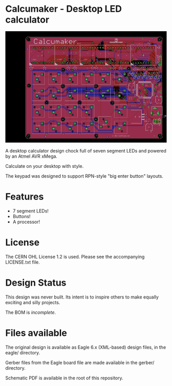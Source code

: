 # Calcumaker - Desktop LED calculator

![board silk](https://raw.githubusercontent.com/theatrus/calcumaker_mk1/master/board_image.png)

A desktop calculator design chock full of seven segment LEDs and
powered by an Atmel AVR xMega.

Calculate on your desktop with style.

The keypad was designed to support RPN-style "big enter button" layouts.

# Features

 * 7 segment LEDs!
 * Buttons!
 * A processor!

# License

The CERN OHL License 1.2 is used. Please see the accompanying
LICENSE.txt file.

# Design Status

This design was never built. Its intent is to inspire others to make
equally exciting and silly projects.

The BOM is *incomplete*.

# Files available

The original design is available as Eagle 6.x (XML-based) design
files, in the eagle/ directory.

Gerber files from the Eagle board file are made available in the
gerber/ directory.

Schematic PDF is available in the root of this repository.





